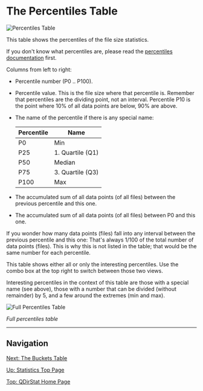 # The Percentiles Table


![Percentiles Table](https://github.com/shundhammer/qdirstat/blob/master/screenshots/QDirStat-percentiles-table.png)


This table shows the percentiles of the file size statistics.

If you don't know what percentiles are, please read the
[percentiles documentation](https://github.com/shundhammer/qdirstat/blob/master/doc/stats/Median-Percentiles.md)
first.


Columns from left to right:

- Percentile number (P0 .. P100).

- Percentile value. This is the file size where that percentile is. Remember
  that percentiles are the dividing point, not an interval. Percentile P10 is
  the point where 10% of all data points are below, 90% are above.

- The name of the percentile if there is any special name:

  | Percentile | Name             |
  |------------|------------------|
  | P0         | Min              |
  | P25        | 1. Quartile (Q1) |
  | P50        | Median           |
  | P75        | 3. Quartile (Q3) |
  | P100       | Max              |


- The accumulated sum of all data points (of all files) between the
  previous percentile and this one.
  
- The accumulated sum of all data points (of all files) between
  P0 and this one. 


If you wonder how many data points (files) fall into any interval between the
previous percentile and this one: That's always 1/100 of the total number of
data points (files). This is why this is not listed in the table; that would be
the same number for each percentile.

This table shows either all or only the interesting percentiles. Use the combo
box at the top right to switch between those two views.

Interesting percentiles in the context of this table are those with a special
name (see above), those with a number that can be divided (without remainder)
by 5, and a few around the extremes (min and max).


![Full Percentiles Table](https://github.com/shundhammer/qdirstat/blob/master/screenshots/QDirStat-percentiles-table-full.png)

_Full percentiles table_


----------------------------

## Navigation

[Next: The Buckets Table](https://github.com/shundhammer/qdirstat/blob/master/doc/stats/Buckets-Table.md)

[Up: Statistics Top Page](https://github.com/shundhammer/qdirstat/blob/master/doc/stats/Statistics.md)

[Top: QDirStat Home Page](https://github.com/shundhammer/qdirstat/blob/master/README.md)
